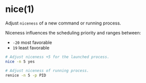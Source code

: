 # nice(1)

Adjust `niceness` of a new command or running process.

Niceness influences the scheduling priority and ranges between:
- `-20` most favorable
- `19` least favorable

```sh
# Adjust niceness +5 for the launched process.
nice -n 5 yes

# Adjust niceness of running process.
renice -n 5 -p PID
```
